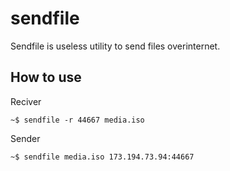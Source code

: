 # sendfile

Sendfile is useless utility to send files overinternet.

## How to use

Reciver

```
~$ sendfile -r 44667 media.iso
```

Sender

```
~$ sendfile media.iso 173.194.73.94:44667
```
